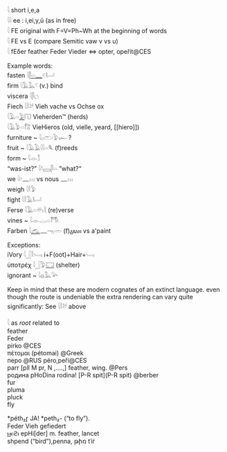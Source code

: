 𓇋 short i,e,a  
𓇋𓇋 ee : i,ei,y,ü  (as in free)  
𓇋 FE original with F=V=Ph~Wh at the beginning of words  
𓇋 FE vs E (compare Semitic vaw v vs u)  
𓇋 fEδer feather Feder Vieder ⇔ opter, opeřit@CES  

Example words:  
fasten 𓇋[𓋴](𓋴)[𓏏](𓏏)[𓈖](𓈖)𓏲𓂡  
firm 𓇋𓄿𓅓𓍢 (v.) bind  
viscera 𓇋𓋴𓐎  
Fiech 𓇋𓎛𓃾 Vieh vache vs Ochse ox  
𓇋𓄿𓏏[𓅱](𓅱)𓉔 Vieherden™ (herds)  
𓇋𓄿𓅱𓏏𓀗 VieHieros (old, vielle, yeard, [[hiero]])  
furniture  ~ 𓇋𓊪𓂧𓅱𓆱 ?  
fruit ~ 𓇋𓄿𓄿𓇋𓇋𓏏𓆰 (f)reeds  
form ~ 𓇋𓁹𓀾  
“was-ist?” 𓇋𓍱𓈙𓋴𓏏  ”what?“  
we 𓇋𓏌𓈖𓏥 vs nous 𓈖𓏥  
weigh 𓇋𓎛𓅱  
fight 𓇋𓎛𓄿𓂡  
Ferse 𓇋𓄿𓏏𓄦𓄻 (re)verse  
vines ~  𓇋𓁹𓂋𓏏𓇭  
Farben 𓇋[𓃹](𓃹)𓈖𓁸𓏛  (f)[ⲁ](ⲁ)ⲃⲁⲛ vs a'paint  

Exceptions:  
iVory 𓇋𓃀𓎛𓄑𓏤 i+F(oot)+Hair+𓄑𓏤  
ὑποτρέχ 𓇋𓃀𓅱[𓉐](𓉐) (shelter)  
ignorant ~ 𓇋𓐍𓅓𓅪  


Keep in mind that these are modern cognates of an extinct language. even though the route is undeniable the extra rendering can vary quite significantly: See 𓇋𓎛𓃾 above  


𓇋 as *root* related to  
feather  
Feder  
pírko @CES  
πέτομαι (pétomai) @Greek  
перо @RUS péro,peří@CES  
parr [pll M pr, N ,....,] feather, wing. @Pers  
родина pHoDina rodinа!  [P-R spit](P-R spit)  @berber  
fur  
pluma  
pluck  
fly  

*péth₂r̥ JA! *peth₂- (“to fly”).  
Feder Vieh gefiedert  
[ⲙ](ⲙ)ⲉϩⲓ epHi[der]  m. feather, lancet  
shpend (“bird”),penna, թիռ tʿiṙ  